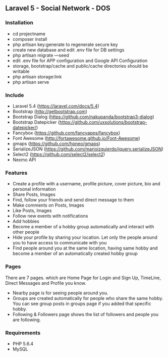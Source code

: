## Laravel 5 - Social Network - DOS 

### Installation
* cd projectname
* composer install
* php artisan key:generate to regenerate secure key
* create new database and edit .env file for DB settings
* php artisan migrate —seed
* edit .env file for APP configuration and Google API Configuration
* storage, bootstrap/cache and public/cache directories should be writable
* php artisan storage:link
* php artisan serve


### Include
* Laravel 5.4 (https://laravel.com/docs/5.4)
* Bootstrap (http://getbootstrap.com)
* Bootstrap Dialog (https://github.com/nakupanda/bootstrap3-dialog)
* Bootstrap Datepicker (https://github.com/uxsolutions/bootstrap-datepicker/)
* Fancybox (https://github.com/fancyapps/fancybox)
* Font Awesome (http://fortawesome.github.io/Font-Awesome)
* gmaps (https://github.com/hpneo/gmaps)
* SerializeJSON (https://github.com/marioizquierdo/jquery.serializeJSON)
* Select2 (https://github.com/select2/select2)
* Nexmo API

### Features
* Create a profile with a username, profile picture, cover picture, bio and personal information
* Share Posts, Images
* Find, follow your friends and send direct message to them
* Make comments on Posts, Images
* Like Posts, Images
* Follow new events with notifications
* Add hobbies
* Become a member of a hobby group automatically and interact with other people
* Hide your profile by sharing your location. Let only the people around you to have access to communicate with you
* Find people around you at the same location, having same hobby and become a member of an automatically created hobby group

### Pages
There are 7 pages. which are Home Page for Login and Sign Up,  TimeLine, Direct Messages and Profile you know.
* Nearby page is for seeing people around you.  
* Groups are created automatically for people who share the same hobby.  You can see group posts in groups page if you added that specific hobby.  
* Following & Followers page shows the list of followers and people you are following.  

### Requirements
* PHP 5.6.4
* MySQL
